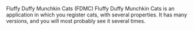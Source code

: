 Fluffy Duffy Munchkin Cats (FDMC)
Fluffy Duffy Munchkin Cats is an application in which you register cats, with several properties. It has many versions,
and you will most probably see it several times.
